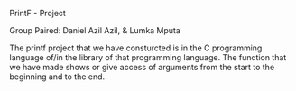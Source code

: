 PrintF - Project

Group Paired: Daniel Azil Azil, & Lumka Mputa

The printf project that we have consturcted is in the C programming language of/in the library of that programming language. The function that we have made shows or give access of arguments from the start to the beginning and to the end.
